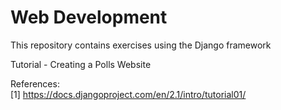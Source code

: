 # Web Development 
This repository contains exercises using the Django framework  

Tutorial - Creating a Polls Website 

References:  
[1] https://docs.djangoproject.com/en/2.1/intro/tutorial01/
